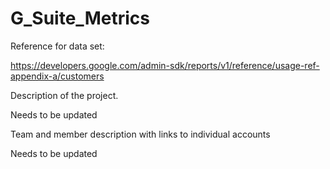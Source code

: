 # G_Suite_Metrics

Reference for data set:

https://developers.google.com/admin-sdk/reports/v1/reference/usage-ref-appendix-a/customers

Description of the project.

Needs to be updated

Team and member description with links to individual accounts

Needs to be updated
